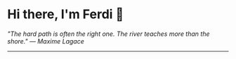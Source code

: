 <h1>Hi there, I'm Ferdi 👋</h1>

<p><em>
  "The hard path is often the right one. The river teaches more than the shore." — Maxime Lagace
</em></p>

---
